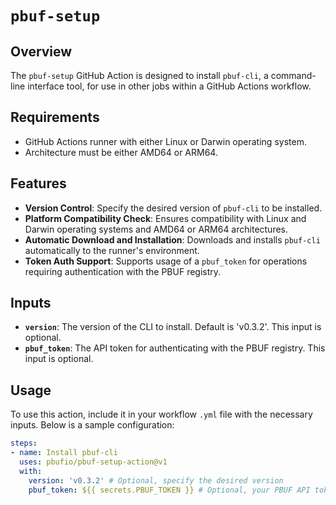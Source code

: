 # `pbuf-setup`

## Overview
The `pbuf-setup` GitHub Action is designed to install `pbuf-cli`, a command-line interface tool, for use in other jobs within a GitHub Actions workflow. 

## Requirements
- GitHub Actions runner with either Linux or Darwin operating system.
- Architecture must be either AMD64 or ARM64.

## Features
- **Version Control**: Specify the desired version of `pbuf-cli` to be installed.
- **Platform Compatibility Check**: Ensures compatibility with Linux and Darwin operating systems and AMD64 or ARM64 architectures.
- **Automatic Download and Installation**: Downloads and installs `pbuf-cli` automatically to the runner's environment.
- **Token Auth Support**: Supports usage of a `pbuf_token` for operations requiring authentication with the PBUF registry.

## Inputs
- **`version`**: The version of the CLI to install. Default is 'v0.3.2'. This input is optional.
- **`pbuf_token`**: The API token for authenticating with the PBUF registry. This input is optional.

## Usage
To use this action, include it in your workflow `.yml` file with the necessary inputs. Below is a sample configuration:

```yml
steps:
- name: Install pbuf-cli
  uses: pbufio/pbuf-setup-action@v1
  with:
    version: 'v0.3.2' # Optional, specify the desired version
    pbuf_token: ${{ secrets.PBUF_TOKEN }} # Optional, your PBUF API token
```